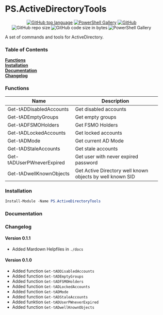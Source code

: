 # PS.ActiveDirectoryTools
<p align="center">
<a href="https://github.com/t0rsten/PS.ActiveDirectoryTools"><img alt="GitHub top language" src="https://img.shields.io/github/languages/top/t0rsten/PS.ActiveDirectoryTools"></a>
<a href="https://www.powershellgallery.com/packages/PS.ActiveDirectoryTools/"><img alt="PowerShell Gallery" src="https://img.shields.io/powershellgallery/v/PS.ActiveDirectoryTools"></a>
<a href="https://github.com/t0rsten/PS.ActiveDirectoryTools/blob/master/LICENSE"><img alt="GitHub" src="https://img.shields.io/github/license/t0rsten/PS.ActiveDirectoryTools"></a><br>
<img alt="GitHub repo size" src="https://img.shields.io/github/repo-size/t0rsten/PS.ActiveDirectoryTools">
<img alt="GitHub code size in bytes" src="https://img.shields.io/github/languages/code-size/t0rsten/PS.ActiveDirectoryTools">

<img alt="PowerShell Gallery" src="https://img.shields.io/powershellgallery/p/PS.ActiveDirectoryTools?color=blue">
</p>
A set of commands and tools for ActiveDirectory.

### Table of Contents
**[Functions](#functions)**<br>
**[Installation](#installation)**<br>
**[Documentation](#documentation)**<br>
**[Changelog](#changelog)**<br>

### Functions

| Name                      | Description                                               |
| ------------------------- | --------------------------------------------------------- |
| Get-tADDisabledAccounts   | Get disabled accounts                                     |
| Get-tADEmptyGroups        | Get empty groups                                          |
| Get-tADFSMOHolders        | Get FSMO Holders                                          |
| Get-tADLockedAccounts     | Get locked accounts                                       |
| Get-tADMode               | Get current AD Mode                                       |
| Get-tADStaleAccounts      | Get stale accounts                                        |
| Get-tADUserPWneverExpired | Get user with never expired password                      |
| Get-tADwellKnownObjects   | Get Active Directory well known objects by well known SID |


### Installation
```Powershell
Install-Module -Name PS.ActiveDirectoryTools
```
### Documentation

### Changelog
#### Version 0.1.1
  - Added Mardown Helpfiles in ```./docs```

#### Version 0.1.0
  - Added function ```Get-tADDisabledAccounts```
  - Added function ```Get-tADEmptyGroups```
  - Added function ```Get-tADFSMOHolders```
  - Added function ```Get-tADLockedAccounts```
  - Added function ```Get-tADMode```
  - Added function ```Get-tADStaleAccounts```
  - Added funktion ```Get-tADUserPWneverExpired```
  - Added function ```Get-tADwellKnownObjects```